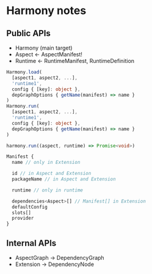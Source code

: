 # Harmony notes

## Public APIs

- Harmony (main target)
- Aspect <- AspectManifest!
- Runtime <- RuntimeManifest, RuntimeDefinition

```ts
Harmony.load(
  [aspect1, aspect2, ...],
  'runtime1',
  config { [key]: object },
  depGraphOptions { getName(manifest) => name }
)
Harmony.run(
  [aspect1, aspect2, ...],
  'runtime1',
  config { [key]: object },
  depGraphOptions { getName(manifest) => name }
)

harmony.run((aspect, runtime) => Promise<void>)
```

```ts
Manifest {
  name // only in Extension

  id // in Aspect and Extension
  packageName // in Aspect and Extension

  runtime // only in runtime

  dependencies<Aspect>[] // Manifest[] in Extension
  defaultConfig
  slots[]
  provider
}
```

## Internal APIs

- AspectGraph -> DependencyGraph
- Extension -> DependencyNode
